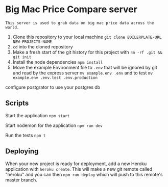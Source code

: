 # Big Mac Price Compare server
    This server is used to grab data on big mac price data across the world.


1. Clone this repository to your local machine `git clone BOILERPLATE-URL NEW-PROJECTS-NAME`
2. `cd` into the cloned repository
3. Make a fresh start of the git history for this project with `rm -rf .git && git init`
4. Install the node dependencies `npm install`
5. Move the example Environment file to `.env` that will be ignored by git and read by the express server `mv example.env .env` and to test `mv example.env .env.test .env.production`

configure postgrator to use your postgres db


## Scripts

Start the application `npm start`

Start nodemon for the application `npm run dev`

Run the tests `npm t`

## Deploying

When your new project is ready for deployment, add a new Heroku application with `heroku create`. This will make a new git remote called "heroku" and you can then `npm run deploy` which will push to this remote's master branch.